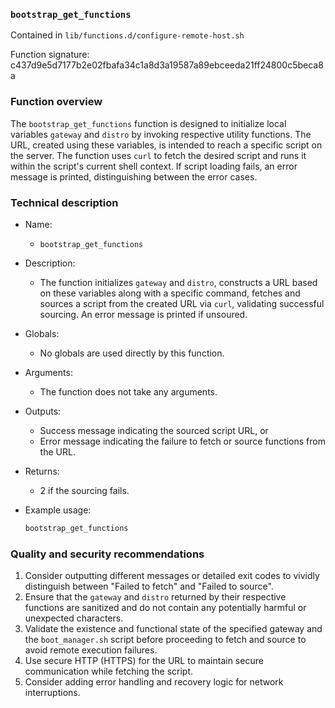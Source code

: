 ### `bootstrap_get_functions `

Contained in `lib/functions.d/configure-remote-host.sh`

Function signature: c437d9e5d7177b2e02fbafa34c1a8d3a19587a89ebceeda21ff24800c5beca8a

### Function overview
The `bootstrap_get_functions` function is designed to initialize local variables `gateway` and `distro` by invoking respective utility functions. The URL, created using these variables, is intended to reach a specific script on the server. The function uses `curl` to fetch the desired script and runs it within the script's current shell context. If script loading fails, an error message is printed, distinguishing between the error cases.

### Technical description
- Name: 
  - `bootstrap_get_functions`

- Description: 
  - The function initializes `gateway` and `distro`, constructs a URL based on these variables along with a specific command, fetches and sources a script from the created URL via `curl`, validating successful sourcing. An error message is printed if unsoured.

- Globals: 
  - No globals are used directly by this function.

- Arguments: 
  - The function does not take any arguments.

- Outputs: 
  - Success message indicating the sourced script URL, or 
  - Error message indicating the failure to fetch or source functions from the URL.

- Returns: 
  - 2 if the sourcing fails.

- Example usage: 
  ```bash
  bootstrap_get_functions
  ```

### Quality and security recommendations
1. Consider outputting different messages or detailed exit codes to vividly distinguish between "Failed to fetch" and "Failed to source".
2. Ensure that the `gateway` and `distro` returned by their respective functions are sanitized and do not contain any potentially harmful or unexpected characters.
3. Validate the existence and functional state of the specified gateway and the `boot_manager.sh` script before proceeding to fetch and source to avoid remote execution failures.
4. Use secure HTTP (HTTPS) for the URL to maintain secure communication while fetching the script.
5. Consider adding error handling and recovery logic for network interruptions.

